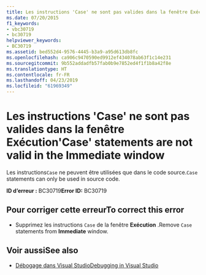 ```yaml
---
title: Les instructions 'Case' ne sont pas valides dans la fenêtre Exécution
ms.date: 07/20/2015
f1_keywords:
- vbc30719
- bc30719
helpviewer_keywords:
- BC30719
ms.assetid: bed552d4-9576-4445-b3a9-a95d613db8fc
ms.openlocfilehash: ca906c9470590ed9912ef434078ab63f1c14e231
ms.sourcegitcommit: 9b552addadfb57fab0b9e7852ed4f1f1b8a42f8e
ms.translationtype: HT
ms.contentlocale: fr-FR
ms.lasthandoff: 04/23/2019
ms.locfileid: "61969349"
---
```

# <a name="case-statements-are-not-valid-in-the-immediate-window"></a><span data-ttu-id="9d3a5-102">Les instructions 'Case' ne sont pas valides dans la fenêtre Exécution</span><span class="sxs-lookup"><span data-stu-id="9d3a5-102">'Case' statements are not valid in the Immediate window</span></span>
<span data-ttu-id="9d3a5-103">Les instructions`Case` ne peuvent être utilisées que dans le code source.</span><span class="sxs-lookup"><span data-stu-id="9d3a5-103">`Case` statements can only be used in source code.</span></span>  
  
 <span data-ttu-id="9d3a5-104">**ID d’erreur :** BC30719</span><span class="sxs-lookup"><span data-stu-id="9d3a5-104">**Error ID:** BC30719</span></span>  
  
## <a name="to-correct-this-error"></a><span data-ttu-id="9d3a5-105">Pour corriger cette erreur</span><span class="sxs-lookup"><span data-stu-id="9d3a5-105">To correct this error</span></span>  
  
- <span data-ttu-id="9d3a5-106">Supprimez les instructions `Case` de la fenêtre **Exécution** .</span><span class="sxs-lookup"><span data-stu-id="9d3a5-106">Remove `Case` statements from **Immediate** window.</span></span>  
  
## <a name="see-also"></a><span data-ttu-id="9d3a5-107">Voir aussi</span><span class="sxs-lookup"><span data-stu-id="9d3a5-107">See also</span></span>

- [<span data-ttu-id="9d3a5-108">Débogage dans Visual Studio</span><span class="sxs-lookup"><span data-stu-id="9d3a5-108">Debugging in Visual Studio</span></span>](/visualstudio/debugger/debugging-in-visual-studio)
